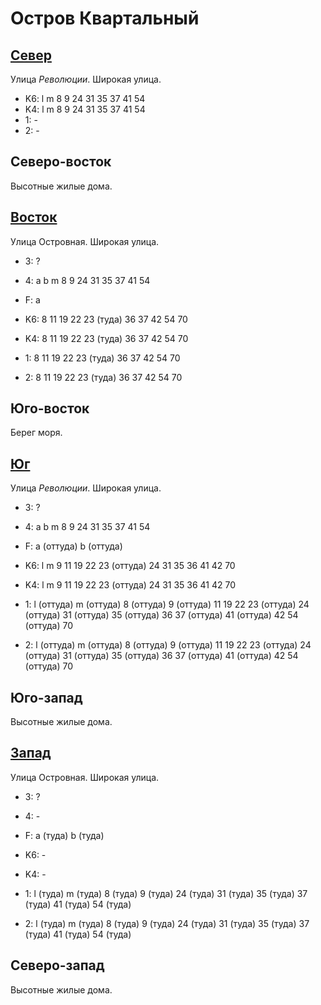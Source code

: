 # Остров Квартальный

## [Север](./15540050.md)

Улица *Революции*.
Широкая улица.

* K6:   l   m
        8   9   24  31  35  37  41  54
* K4:   l   m
        8   9   24  31  35  37  41  54
* 1:    -
* 2:    -

## Северо-восток

Высотные жилые дома.

## [Восток](./15550060.md)

Улица Островная.
Широкая улица.

* 3:    ?
* 4:    a   b   m
        8   9   24  31  35  37  41  54
* F:    a

* K6:   8   11  19  22  23 (туда)   36  37  42  54  70
* K4:   8   11  19  22  23 (туда)   36  37  42  54  70
* 1:    8   11  19  22  23 (туда)   36  37  42  54  70
* 2:    8   11  19  22  23 (туда)   36  37  42  54  70

## Юго-восток

Берег моря.

## [Юг](./15540070.md)

Улица *Революции*.
Широкая улица.

* 3:    ?
* 4:    a   b   m
        8   9   24  31  35  37  41  54
* F:    a (оттуда)  b (оттуда)

* K6:   l   m
        9   11  19  22  23 (оттуда) 24  31  35  36  41  42  70
* K4:   l   m
        9   11  19  22  23 (оттуда) 24  31  35  36  41  42  70
* 1:    l (оттуда)  m (оттуда)
        8 (оттуда)  9 (оттуда)  11  19  22  23 (оттуда) 24 (оттуда) 31 (оттуда) 35 (оттуда) 36
        37 (оттуда) 41 (оттуда) 42  54 (оттуда)  70
* 2:    l (оттуда)  m (оттуда)
        8 (оттуда)  9 (оттуда)  11  19  22  23 (оттуда) 24 (оттуда) 31 (оттуда) 35 (оттуда) 36
        37 (оттуда) 41 (оттуда) 42  54 (оттуда)  70

## Юго-запад

Высотные жилые дома.

## [Запад](./15530060.md)

Улица Островная.
Широкая улица.

* 3:    ?
* 4:    -
* F:    a (туда)        b (туда)

* K6:   -
* K4:   -
* 1:    l (туда)    m (туда)
        8 (туда)    9 (туда)    24 (туда)   31 (туда)   35 (туда)   37 (туда)   41 (туда)   54 (туда)
* 2:    l (туда)    m (туда)
        8 (туда)    9 (туда)    24 (туда)   31 (туда)   35 (туда)   37 (туда)   41 (туда)   54 (туда)

## Северо-запад

Высотные жилые дома.
